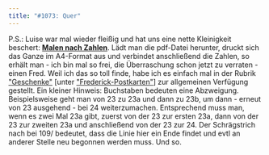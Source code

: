 ```yaml
---
title: "#1073: Quer"
---
```


P.S.:
Luise war mal wieder fleißig und hat uns eine nette Kleinigkeit beschert: <a href="http://www.fonflatter.de/karten"><strong>Malen nach Zahlen</strong></a>. 
Lädt man die pdf-Datei herunter, druckt sich das Ganze im A4-Format aus und verbindet anschließend die Zahlen, so erhält man - ich bin mal so frei, die Überraschung schon jetzt zu verraten - einen Fred. 
Weil ich das so toll finde, habe ich es einfach mal in der Rubrik <a href="http://www.fonflatter.de/geschenke">"Geschenke"</a> [unter <a href="http://www.fonflatter.de/karten">"Frederick-Postkarten"</a>] zur allgemeinen Verfügung gestellt.
<span class="small">Ein kleiner Hinweis: Buchstaben bedeuten eine Abzweigung. Beispielsweise geht man von 23 zu 23a und dann zu 23b, um dann - erneut von 23 ausgehend - bei 24 weiterzumachen. Entsprechend muss man, wenn es zwei Mal 23a gibt, zuerst von der 23 zur ersten 23a, dann von der 23 zur zweiten 23a und anschließend von der 23 zur 24. Der Schrägstrich nach bei 109/ bedeutet, dass die Linie hier ein Ende findet und evtl an anderer Stelle neu begonnen werden muss.</span>
Und so.

